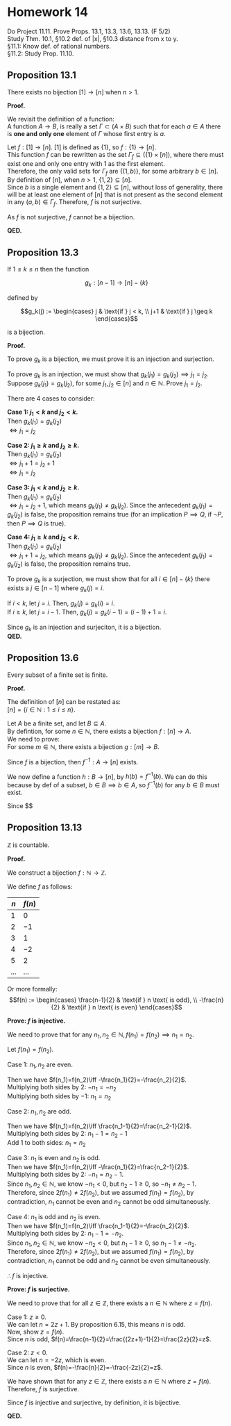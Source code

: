 # Homework 14
Do Project 11.11. Prove Props. 13.1, 13.3, 13.6, 13.13. (F 5/2)  
Study Thm. 10.1, §10.2 def. of |x|, §10.3 distance from x to y.  
§11.1: Know def. of rational numbers.  
§11.2: Study Prop. 11.10.   

## Proposition 13.1  
There exists no bijection $[1]\to [n]$ when $n>1$.  

**Proof.**  

We revisit the definition of a function:  
A function $A\to B$, is really a set $\Gamma\subset(A\times B)$ such that for each $a\in A$ there is **one and only one** element of $\Gamma$ whose first entry is $a$.  

Let $f : [1]\to [n]$.  $[1]$ is defined as $\{1\}$, so $f : \{1\}\to [n]$.  
This function $f$ can be rewritten as the set $\Gamma_f\subseteq (\{1\}\times [n])$, where there must exist one and only one entry with $1$ as the first element.  
Therefore, the only valid sets for $\Gamma_f$ are $\{(1, b)\}$, for some arbitrary $b\in [n]$.  
By definition of $[n]$, when $n>1$, $\{1, 2\}\subseteq [n]$.  
Since $b$ is a single element and $\{1, 2\}\subseteq [n]$, without loss of generality, there will be at least one element of $[n]$ that is not present as the second element in any $(a,b)\in\Gamma_f$. Therefore, $f$ is not surjective.  

As $f$ is not surjective, $f$ cannot be a bijection.  

**QED.**  

## Proposition 13.3
If $1 \leq k \leq n$ then the function

$$g_k : [n-1] \to [n]-\{k\}$$

defined by

$$g_k(j) := 
\begin{cases}
j & \text{if } j < k, \\
j+1 & \text{if } j \geq k
\end{cases}$$  

is a bijection.  

**Proof.**  

To prove $g_k$ is a bijection, we must prove it is an injection and surjection.  

To prove $g_k$ is an injection, we must show that $g_k(j_1)=g_k(j_2)\implies j_1=j_2$.  
Suppose $g_k(j_1)=g_k(j_2)$, for some $j_1, j_2\in [n]$ and $n\in \mathbb{N}$. Prove $j_1=j_2$.  

There are 4 cases to consider:  

**Case 1: $j_1 < k$ and $j_2 < k$.**  
Then $g_k(j_1)=g_k(j_2)$  
$\iff j_1=j_2$  

**Case 2: $j_1 \geq k$ and $j_2 \geq k$.**  
Then $g_k(j_1)=g_k(j_2)$  
$\iff j_1+1=j_2+1$  
$\iff j_1=j_2$  

**Case 3: $j_1 < k$ and $j_2 \geq k$.**  
Then $g_k(j_1)=g_k(j_2)$  
$\iff j_1=j_2+1$, which means $g_k(j_1)\neq g_k(j_2)$. Since the antecedent $g_k(j_1) = g_k(j_2)$ is false, the proposition remains true (for an implication $P\implies Q$, if $\lnot P$, then $P\implies Q$ is true).  

**Case 4: $j_1 \geq k$ and $j_2 < k$.**  
Then $g_k(j_1)=g_k(j_2)$  
$\iff j_1+1=j_2$, which means $g_k(j_1)\neq g_k(j_2)$. Since the antecedent $g_k(j_1) = g_k(j_2)$ is false, the proposition remains true.  

To prove $g_k$ is a surjection, we must show that for all $i\in [n]-\{k\}$ there exists a $j\in [n-1]$ where $g_k(j)=i$.  

If $i<k$, let $j=i$. Then, $g_k(j)=g_k(i)=i$.  
If $i\geq k$, let $j=i-1$. Then, $g_k(j)=g_k(i-1)=(i-1)+1=i$.  

Since $g_k$ is an injection and surjeciton, it is a bijection.  
**QED.**  

## Proposition 13.6  
Every subset of a finite set is finite.  

**Proof.**  

The definition of $[n]$ can be restated as:  
$[n]=\{i\in\mathbb{N} : 1 \leq i \leq n\}$.  

Let $A$ be a finite set, and let $B\subseteq A$.  
By defintion, for some $n\in\mathbb{N}$, there exists a bijection $f : [n] \to A$.  
We need to prove:  
For some $m\in\mathbb{N}$, there exists a bijection $g : [m] \to B$.  

Since $f$ is a bijection, then $f^{-1} :  A \to [n]$ exists.  

We now define a function $h : B \to [n]$, by $h(b)=f^{-1}(b)$. We can do this because by def of a subset, $b\in B \implies b\in A$, so $f^{-1}(b)$ for any $b\in B$ must exist.  

Since $$

## Proposition 13.13  
$\mathbb{Z}$ is countable.  

**Proof.**  

We construct a bijection $f : \mathbb{N}\to \mathbb{Z}$.  

We define $f$ as follows:  

| $n$   | $f(n)$ |
| ----- | ------ |
| $1$   | $0$    |
| $2$   | $-1$   |
| $3$   | $1$    |
| $4$   | $-2$   |
| $5$   | $2$    |
| $...$ | $...$  |

Or more formally:  
$$f(n) := 
\begin{cases}
\frac{n-1}{2} & \text{if } n \text{ is odd}, \\
-\frac{n}{2} & \text{if } n \text{ is even}
\end{cases}$$  

**Prove: $f$ is injective.**  

We need to prove that for any $n_1, n_2\in \mathbb{N}, f(n_1)=f(n_2)\implies n_1=n_2$.  

Let $f(n_1)=f(n_2)$.  

Case 1: $n_1, n_2$ are even.  

Then we have $f(n_1)=f(n_2)\iff -\frac{n_1}{2}=-\frac{n_2}{2}$.  
Multiplying both sides by $2$: $-n_1=-n_2$  
Multiplying both sides by $-1$: $n_1=n_2$  

Case 2: $n_1, n_2$ are odd.  

Then we have $f(n_1)=f(n_2)\iff \frac{n_1-1}{2}=\frac{n_2-1}{2}$.  
Multiplying both sides by $2$: $n_1-1=n_2-1$  
Add $1$ to both sides: $n_1=n_2$  

Case 3: $n_1$ is even and $n_2$ is odd.  
Then we have $f(n_1)=f(n_2)\iff -\frac{n_1}{2}=\frac{n_2-1}{2}$.  
Multiplying both sides by $2$: $-n_1=n_2-1$.  
Since $n_1, n_2\in\mathbb{N}$, we know $-n_1 < 0$, but $n_2-1 \geq 0$, so $-n_1\neq n_2-1$. Therefore, since $2f(n_1)\neq 2f(n_2)$, but we assumed $f(n_1)=f(n_2)$, by contradiction, $n_1$ cannot be even and $n_2$ cannot be odd simultaneously.  

Case 4: $n_1$ is odd and $n_2$ is even.  
Then we have $f(n_1)=f(n_2)\iff \frac{n_1-1}{2}=-\frac{n_2}{2}$.  
Multiplying both sides by $2$: $n_1-1=-n_2$.  
Since $n_1, n_2\in\mathbb{N}$, we know $-n_2 < 0$, but $n_1-1 \geq 0$, so $n_1-1\neq -n_2$. Therefore, since $2f(n_1)\neq 2f(n_2)$, but we assumed $f(n_1)=f(n_2)$, by contradiction, $n_1$ cannot be odd and $n_2$ cannot be even simultaneously.  

$\therefore f$ is injective.   

**Prove: $f$ is surjective.**  

We need to prove that for all $z\in\mathbb{Z}$, there exists a $n\in\mathbb{N}$ where $z=f(n)$.  

Case 1: $z\geq0$.  
We can let $n=2z+1$. By proposition 6.15, this means $n$ is odd.  
Now, show $z=f(n)$.  
Since $n$ is odd, $f(n)=\frac{n-1}{2}=\frac{(2z+1)-1}{2}=\frac{2z}{2}=z$.  

Case 2: $z<0$.  
We can let $n=-2z$, which is even.     
Since $n$ is even, $f(n)=-\frac{n}{2}=-\frac{-2z}{2}=z$.  

We have shown that for any $z\in\mathbb{Z}$, there exists a $n\in\mathbb{N}$ where $z=f(n)$.  Therefore, $f$ is surjective.  

Since $f$ is injective and surjective, by definition, it is bijective.  

**QED.**  
